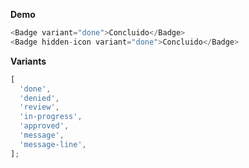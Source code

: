 **Demo**

```js
<Badge variant="done">Concluido</Badge>
<Badge hidden-icon variant="done">Concluido</Badge>
```

**Variants**

```js
[
  'done',
  'denied',
  'review',
  'in-progress',
  'approved',
  'message',
  'message-line',
];
```

